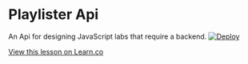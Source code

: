 # Playlister Api
An Api for designing JavaScript labs that require a backend.
[![Deploy](https://www.herokucdn.com/deploy/button.svg)](https://heroku.com/deploy)

<a href='https://learn.co/lessons/ember-playlister-api' data-visibility='hidden'>View this lesson on Learn.co</a>
